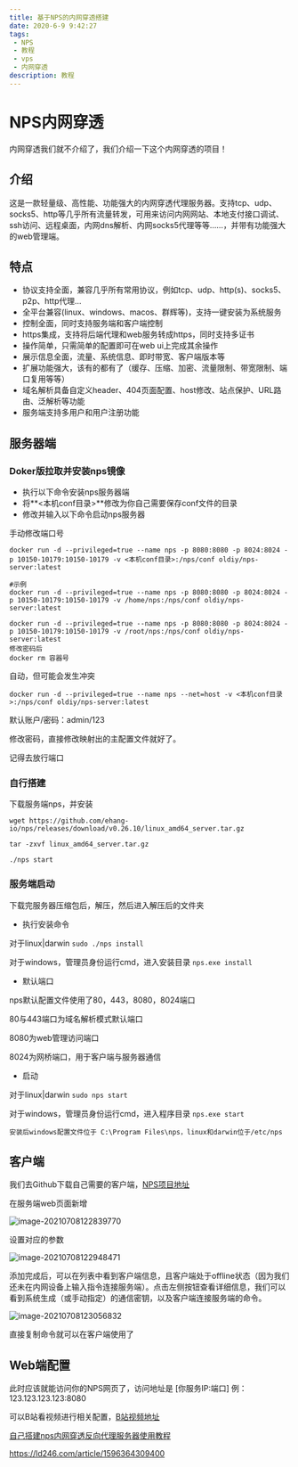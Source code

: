 ```yaml
---
title: 基于NPS的内网穿透搭建
date: 2020-6-9 9:42:27
tags:
 - NPS
 - 教程
 - vps
 - 内网穿透
description: 教程
---
```

# NPS内网穿透

内网穿透我们就不介绍了，我们介绍一下这个内网穿透的项目！



## 介绍

这是一款轻量级、高性能、功能强大的内网穿透代理服务器。支持tcp、udp、socks5、http等几乎所有流量转发，可用来访问内网网站、本地支付接口调试、ssh访问、远程桌面，内网dns解析、内网socks5代理等等……，并带有功能强大的web管理端。



##  特点

- 协议支持全面，兼容几乎所有常用协议，例如tcp、udp、http(s)、socks5、p2p、http代理...
- 全平台兼容(linux、windows、macos、群辉等)，支持一键安装为系统服务
- 控制全面，同时支持服务端和客户端控制
- https集成，支持将后端代理和web服务转成https，同时支持多证书
- 操作简单，只需简单的配置即可在web ui上完成其余操作
- 展示信息全面，流量、系统信息、即时带宽、客户端版本等
- 扩展功能强大，该有的都有了（缓存、压缩、加密、流量限制、带宽限制、端口复用等等）
- 域名解析具备自定义header、404页面配置、host修改、站点保护、URL路由、泛解析等功能
- 服务端支持多用户和用户注册功能



## 服务器端

### Doker版拉取并安装nps镜像

- 执行以下命令安装nps服务器端
- 将**<本机conf目录>**修改为你自己需要保存conf文件的目录
- 修改并输入以下命令启动nps服务器

手动修改端口号

```
docker run -d --privileged=true --name nps -p 8080:8080 -p 8024:8024 -p 10150-10179:10150-10179 -v <本机conf目录>:/nps/conf oldiy/nps-server:latest

#示例
docker run -d --privileged=true --name nps -p 8080:8080 -p 8024:8024 -p 10150-10179:10150-10179 -v /home/nps:/nps/conf oldiy/nps-server:latest

docker run -d --privileged=true --name nps -p 8080:8080 -p 8024:8024 -p 10150-10179:10150-10179 -v /root/nps:/nps/conf oldiy/nps-server:latest
修改密码后
docker rm 容器号
```

自动，但可能会发生冲突

```
docker run -d --privileged=true --name nps --net=host -v <本机conf目录>:/nps/conf oldiy/nps-server:latest
```

默认账户/密码：admin/123

修改密码，直接修改映射出的主配置文件就好了。

记得去放行端口



### 自行搭建

下载服务端nps，并安装

```
wget https://github.com/ehang-io/nps/releases/download/v0.26.10/linux_amd64_server.tar.gz

tar -zxvf linux_amd64_server.tar.gz

./nps start
```

### 服务端启动

下载完服务器压缩包后，解压，然后进入解压后的文件夹

- 执行安装命令

对于linux|darwin `sudo ./nps install`

对于windows，管理员身份运行cmd，进入安装目录 `nps.exe install`

- 默认端口

nps默认配置文件使用了80，443，8080，8024端口

80与443端口为域名解析模式默认端口

8080为web管理访问端口

8024为网桥端口，用于客户端与服务器通信

- 启动

对于linux|darwin `sudo nps start`

对于windows，管理员身份运行cmd，进入程序目录 `nps.exe start`

```
安装后windows配置文件位于 C:\Program Files\nps，linux和darwin位于/etc/nps
```



## 客户端

我们去Github下载自己需要的客户端，[NPS项目地址](https://github.com/ehang-io/nps)

在服务端web页面新增

![image-20210708122839770](https://antlersmaskdown.oss-cn-hangzhou.aliyuncs.com/image-20210708122839770.png)

设置对应的参数

![image-20210708122948471](https://antlersmaskdown.oss-cn-hangzhou.aliyuncs.com/image-20210708122948471.png)

添加完成后，可以在列表中看到客户端信息，且客户端处于offline状态（因为我们还未在内网设备上输入指令连接服务端）。点击左侧按钮查看详细信息，我们可以看到系统生成（或手动指定）的通信密钥，以及客户端连接服务端的命令。

![image-20210708123056832](https://antlersmaskdown.oss-cn-hangzhou.aliyuncs.com/image-20210708123056832.png)

直接复制命令就可以在客户端使用了



## Web端配置

此时应该就能访问你的NPS网页了，访问地址是 [你服务IP:端口] 例：123.123.123.123:8080

可以B站看视频进行相关配置，[B站视频地址](https://www.bilibili.com/video/BV19J411R7xa?from=search&seid=12146123682062738925)

[自己搭建nps内网穿透反向代理服务器使用教程](https://idc.wanyunshuju.com/aqst/1821.html)

https://ld246.com/article/1596364309400

